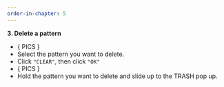 ```yaml
---
order-in-chapter: 5
---
```


**3. Delete a pattern**

- { PICS }
- Select the pattern you want to delete.
- Click `"CLEAR"`, then click `"OK"`
- { PICS }
- Hold the pattern you want to delete and slide up to the TRASH pop up.
